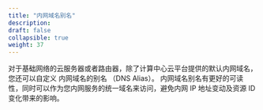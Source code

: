 ```yaml
---
title: "内网域名别名"
description: 
draft: false
collapsible: true
weight: 37
---
```


对于基础网络的云服务器或者路由器，除了计算中心云平台提供的默认内网域名，您还可以自定义 内网域名的别名 （DNS Alias）。 内网域名别名有更好的可读性，同时可以作为您内网服务的统一域名来访问，避免内网 IP 地址变动及资源 ID 变化带来的影响。
